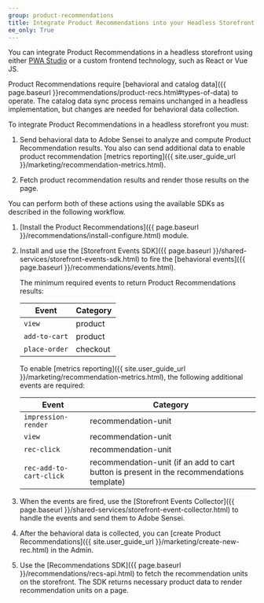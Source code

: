 ```yaml
---
group: product-recommendations
title: Integrate Product Recommendations into your Headless Storefront
ee_only: True
---
```


You can integrate Product Recommendations in a headless storefront using either [PWA Studio](https://developer.adobe.com/commerce/pwa-studio/) or a custom frontend technology, such as React or Vue JS.

Product Recommendations require [behavioral and catalog data]({{ page.baseurl }}recommendations/product-recs.html#types-of-data) to operate. The catalog data sync process remains unchanged in a headless implementation, but changes are needed for behavioral data collection.

To integrate Product Recommendations in a headless storefront you must:

1. Send behavioral data to Adobe Sensei to analyze and compute Product Recommendation results. You also can send additional data to enable product recommendation [metrics reporting]({{ site.user_guide_url }}/marketing/recommendation-metrics.html).

1. Fetch product recommendation results and render those results on the page.

You can perform both of these actions using the available SDKs as described in the following workflow.

1. [Install the Product Recommendations]({{ page.baseurl }}/recommendations/install-configure.html) module.

1. Install and use the [Storefront Events SDK]({{ page.baseurl }}/shared-services/storefront-events-sdk.html) to fire the [behavioral events]({{ page.baseurl }}/recommendations/events.html).

    The minimum required events to return Product Recommendations results:

    Event | Category
    --- | ---
    `view` | product
    `add-to-cart` | product
    `place-order` | checkout

    To enable [metrics reporting]({{ site.user_guide_url }}/marketing/recommendation-metrics.html), the following additional events are required:

    Event | Category
    --- | ---
    `impression-render` | recommendation-unit
    `view` | recommendation-unit
    `rec-click` | recommendation-unit
    `rec-add-to-cart-click` | recommendation-unit (if an add to cart button is present in the recommendations template)

1. When the events are fired, use the [Storefront Events Collector]({{ page.baseurl }}/shared-services/storefront-event-collector.html) to handle the events and send them to Adobe Sensei.

1. After the behavioral data is collected, you can [create Product Recommendations]({{ site.user_guide_url }}/marketing/create-new-rec.html) in the Admin.

1. Use the [Recommendations SDK]({{ page.baseurl }}/recommendations/recs-api.html) to fetch the recommendation units on the storefront. The SDK returns necessary product data to render recommendation units on a page.

